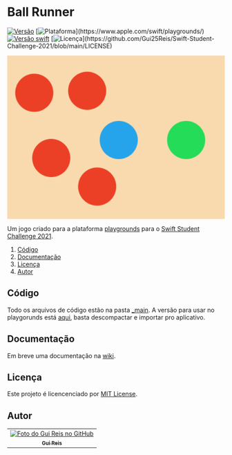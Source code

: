 # Ball Runner
[![Versão](https://img.shields.io/badge/version-1.0.0-orange)](https://github.com/Gui25Reis/Swift-Student-Challenge-2021/releases/tag/1.0)
[![Plataforma](https://img.shields.io/badge/plataforma-MacOS%20|%20iPad-lightgrey?)](https://www.apple.com/swift/playgrounds/)
[![Versão swift](https://img.shields.io/badge/swift-v5.3-blue?logo=swift)](https://www.python.org/downloads/release/python-385/)
[![Licença](https://img.shields.io/badge/license-MIT-brightgreen?)](https://github.com/Gui25Reis/Swift-Student-Challenge-2021/blob/main/LICENSE)

<p align="center">
    <img align="center" style="margin: 0px auto;" src="https://github.com/Gui25Reis/Swift-Student-Challenge-2021/blob/main/Files/images/cover.png" width="850px"/>
</p>

Um jogo criado para a plataforma [playgrounds](https://www.apple.com/swift/playgrounds/) para o [Swift Student Challenge 2021](https://developer.apple.com/wwdc21/swift-student-challenge/).

1. [Código](#código)
2. [Documentação](#documentação)
3. [Licença](#licença)
4. [Autor](#autor)

<!-- https://www.apple.com/swift/playgrounds/ -->
## Código
Todo os arquivos de código estão na pasta [_main](https://github.com/Gui25Reis/DIferenca-de-datas-em-dias/tree/master/_main). A versão para usar no playgorunds está [aqui](https://github.com/Gui25Reis/Swift-Student-Challenge-2021/blob/main/Files/Ball%20Runner.zip?raw=true), basta descompactar e importar pro aplicativo.

## Documentação
Em breve uma documentação na [wiki](https://github.com/Gui25Reis/Swift-Student-Challenge-2021/wiki).

## Licença
Este projeto é licencenciado por [MIT License](https://github.com/Gui25Reis/Swift-Student-Challenge-2021/blob/master/LICENSE).

## Autor
<table>
  <tr>
    <td align="center">
      <a href="https://github.com/Gui25Reis">
        <img src="https://avatars1.githubusercontent.com/u/48360732" width="100px;" alt="Foto do Gui Reis no GitHub"/><br>
        <sub>
          <b>Gui Reis</b>
        </sub>
      </a>
    </td>
</table>
